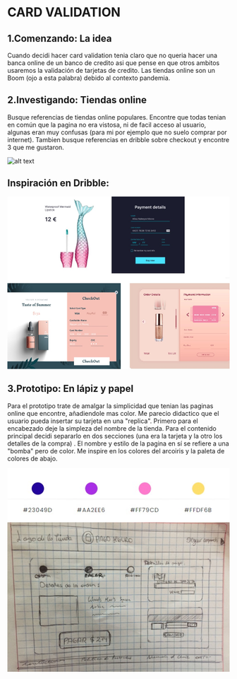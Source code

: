 # CARD VALIDATION
## 1.Comenzando: La idea
Cuando decidi hacer card validation tenia claro que no queria hacer una banca online de un banco de credito asi que pense en que otros ambitos usaremos la validación de tarjetas de credito. Las tiendas online son un Boom (ojo a esta palabra) debido al contexto pandemia.

## 2.Investigando: Tiendas online
Busque referencias de tiendas online populares. Encontre que todas tenian en común que la pagina no era vistosa, ni de facil acceso al usuario, algunas eran muy confusas (para mi por ejemplo que no suelo comprar por internet). Tambien busque referencias en dribble sobre checkout y encontre 3 que me gustaron.

![alt text](src/img/investigación.jpg)
## Inspiración en Dribble:
![alt text](src/img/dribble.jpg)
## 3.Prototipo: En lápiz y papel
Para el prototipo trate de amalgar la simplicidad que tenian las paginas online que encontre, añadiendole mas color. Me parecio didactico que el usuario pueda insertar su tarjeta en una "replica". Primero para el encabezado deje la simpleza del nombre de la tienda. Para el contenido principal decidi separarlo en dos secciones (una era la tarjeta y la otro los detalles de la compra) . El nombre y estilo de la pagina en sí se refiere a una "bomba" pero de color. Me inspire en los colores del arcoiris y la paleta de colores de abajo.

![alt text](src/img/paleta.jpg)
![alt text](src/img/prototipo-papel.jpeg)
